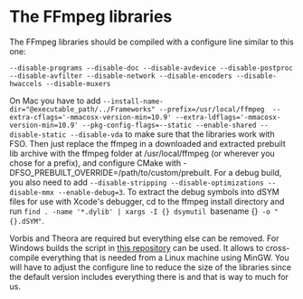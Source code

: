 # The FFmpeg libraries

The FFmpeg libraries should be compiled with a configure line similar to this one:

    --disable-programs --disable-doc --disable-avdevice --disable-postproc --disable-avfilter --disable-network --disable-encoders --disable-hwaccels --disable-muxers

On Mac you have to add `--install-name-dir="@executable_path/../Frameworks" --prefix=/usr/local/ffmpeg  --extra-cflags='-mmacosx-version-min=10.9' --extra-ldflags='-mmacosx-version-min=10.9' --pkg-config-flags=--static --enable-shared --disable-static --disable-vda` to make sure that the libraries work with FSO.  Then just replace the ffmpeg in a downloaded and extracted prebuilt lib archive with the ffmpeg folder at /usr/local/ffmpeg (or wherever you chose for a prefix), and configure CMake with -DFSO_PREBUILT_OVERRIDE=/path/to/custom/prebuilt.  For a debug build, you also need to add `--disable-stripping --disable-optimizations --disable-mmx --enable-debug=3`.  To extract the debug symbols into dSYM files for use with Xcode's debugger, cd to the ffmpeg install directory and run `find . -name '*.dylib' | xargs -I {} dsymutil `basename {}` -o "{}.dSYM"`.

Vorbis and Theora are required but everything else can be removed. For Windows builds the script in [this repository](https://github.com/rdp/ffmpeg-windows-build-helpers) can be used. It allows to cross-compile everything that is needed from a Linux machine using MinGW. You will have to adjust the configure line to reduce the size of the libraries since the default version includes everything there is and that is way to much for us.
